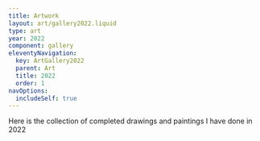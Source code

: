 ```yaml
---
title: Artwork
layout: art/gallery2022.liquid
type: art
year: 2022
component: gallery
eleventyNavigation:
  key: ArtGallery2022
  parent: Art
  title: 2022
  order: 1
navOptions:
  includeSelf: true
---
```


Here is the collection of completed drawings and paintings I have done in 2022
